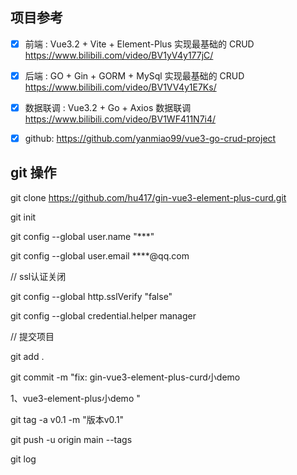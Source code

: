 ## 项目参考
- [x] 前端 : Vue3.2 + Vite + Element-Plus 实现最基础的 CRUD https://www.bilibili.com/video/BV1yV4y177jC/
- [x] 后端 : GO + Gin + GORM + MySql 实现最基础的 CRUD https://www.bilibili.com/video/BV1VV4y1E7Ks/
- [x] 数据联调 : Vue3.2 + Go + Axios 数据联调 https://www.bilibili.com/video/BV1WF411N7i4/
- [x] github: https://github.com/yanmiao99/vue3-go-crud-project


## git 操作

git clone https://github.com/hu417/gin-vue3-element-plus-curd.git

git init 

git config --global user.name "***" 

git config --global user.email ****@qq.com

// ssl认证关闭 

git config --global http.sslVerify "false" 

git config --global credential.helper manager


// 提交项目 

git add . 

git commit -m "fix: gin-vue3-element-plus-curd小demo 

1、vue3-element-plus小demo " 

git tag -a v0.1 -m "版本v0.1" 

git push -u origin main --tags

git log
